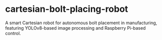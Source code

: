 # cartesian-bolt-placing-robot
A smart Cartesian robot for autonomous bolt placement in manufacturing, featuring YOLOv8-based image processing and Raspberry Pi-based control.
